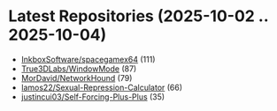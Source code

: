 # Latest Repositories (2025-10-02 .. 2025-10-04)

- [InkboxSoftware/spacegamex64](https://github.com/InkboxSoftware/spacegamex64) (111)
- [True3DLabs/WindowMode](https://github.com/True3DLabs/WindowMode) (87)
- [MorDavid/NetworkHound](https://github.com/MorDavid/NetworkHound) (79)
- [lamos22/Sexual-Repression-Calculator](https://github.com/lamos22/Sexual-Repression-Calculator) (66)
- [justincui03/Self-Forcing-Plus-Plus](https://github.com/justincui03/Self-Forcing-Plus-Plus) (35)
